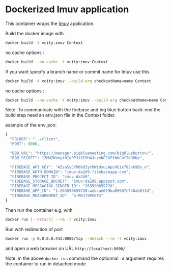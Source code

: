 # Dockerized Imuv application

This container wraps the [Imuv](https://github.com/VCityTeam/UD-Imuv) application.

Build the docker image with

```bash
docker build -t vcity:imuv Context
```

no cache options :

```bash
docker build --no-cache -t vcity:imuv Context
```

If you want specify a branch name or commit name for Imuv use this

```bash
docker build -t vcity:imuv --build-arg checkoutName=name Context
```

no cache options :

```bash
docker build --no-cache -t vcity:imuv --build-arg checkoutName=name Context
```

Note: To communicate with the firebase and big blue button back-end the build step need an env.json file in the Context folder.

example of the env.json:

```js
{
  "FOLDER": "../client",
  "PORT": 8000,

  "BBB_URL": "https://manager.bigbluemeeting.com/bigbluebutton/",
  "BBB_SECRET": "ZMNZNVnyi0IqPPJiXI9H4JuznNCEGPfbKCoYIkDOKp",

  "FIREBASE_API_KEY": "AIzaSyCKMd8dIyrDWjUxuLAps9Gix782nK9Bu_o",
  "FIREBASE_AUTH_DOMAIN": "imuv-da2d9.firebaseapp.com",
  "FIREBASE_PROJECT_ID": "imuv-da2d9",
  "FIREBASE_STORAGE_BUCKET": "imuv-da2d9.appspot.com",
  "FIREBASE_MESSAGING_SENDER_ID": "263590659720",
  "FIREBASE_APP_ID": "1:263590659720:web:ae6f9ba09907c746ab813d",
  "FIREBASE_MEASUREMENT_ID": "G-RRJ79PGETS"
}

```

Then run the container e.g. with

```bash
docker run [--detach] --rm -t vcity:imuv
```

Run with redirection of port

```bash
docker run -p 0.0.0.0:443:8000/tcp --detach --rm -t vcity:imuv
```

and open a web browser on URL `http://localhost:8000/`

Note: in the above `docker run` command the optionnal `-d` argument requires the container to run in detached mode
